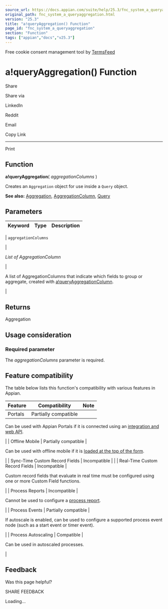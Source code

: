 ```yaml
---
source_url: https://docs.appian.com/suite/help/25.3/fnc_system_a_queryaggregation.html
original_path: fnc_system_a_queryaggregation.html
version: "25.3"
title: "a!queryAggregation() Function"
page_id: "fnc_system_a_queryaggregation"
section: "Function"
tags: ["appian","docs","v25.3"]
---
```



Free cookie consent management tool by [TermsFeed](https://www.termsfeed.com/)

# a!queryAggregation() Function

Share

Share via

LinkedIn

Reddit

Email

Copy Link

* * *

Print

## Function

**a!queryAggregation**( _aggregationColumns_ )

Creates an `Aggregation` object for use inside a `Query` object.

**See also:** [Aggregation](Appian_Data_Types.html#aggregation), [AggregationColumn](Appian_Data_Types.html#aggregationcolumn), [Query](Appian_Data_Types.html#query)

## Parameters

| Keyword | Type | Description |
| --- | --- | --- |
|
`aggregationColumns`

 |

_List of AggregationColumn_

 |

A list of AggregationColumns that indicate which fields to group or aggregate, created with [a!queryAggregationColumn](fnc_system_a_queryaggregationcolumn.html).

 |

## Returns

Aggregation

## Usage consideration

### Required parameter

The _aggregationColumns_ parameter is required.

## Feature compatibility

The table below lists this function's compatibility with various features in Appian.

| Feature | Compatibility | Note |
| --- | --- | --- |
| Portals | Partially compatible |
Can be used with Appian Portals if it is connected using an [integration and web API](portals-design.html#using-partially-compatible-functions-and-objects-in-a-portal).

 |
| Offline Mobile | Partially compatible |

Can be used with offline mobile if it is [loaded at the top of the form](offline-mobile-design-best-practices.html#working-with-partially-compatible-functions).

 |
| Sync-Time Custom Record Fields | Incompatible |  |
| Real-Time Custom Record Fields | Incompatible |

Custom record fields that evaluate in real time must be configured using one or more Custom Field functions.

 |
| Process Reports | Incompatible |

Cannot be used to configure a [process report](Process_Reports.html).

 |
| Process Events | Partially compatible |

If autoscale is enabled, can be used to configure a supported process event node (such as a start event or timer event).

 |
| Process Autoscaling | Compatible |

Can be used in autoscaled processes.

 |

## Feedback

Was this page helpful?

SHARE FEEDBACK

Loading...